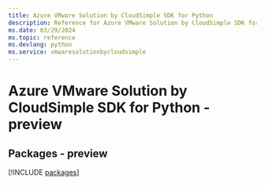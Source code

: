 ```yaml
---
title: Azure VMware Solution by CloudSimple SDK for Python
description: Reference for Azure VMware Solution by CloudSimple SDK for Python
ms.date: 03/29/2024
ms.topic: reference
ms.devlang: python
ms.service: vmwaresolutionbycloudsimple
---
```

# Azure VMware Solution by CloudSimple SDK for Python - preview
## Packages - preview
[!INCLUDE [packages](vmware-solution-by-cloudsimple-index.md)]